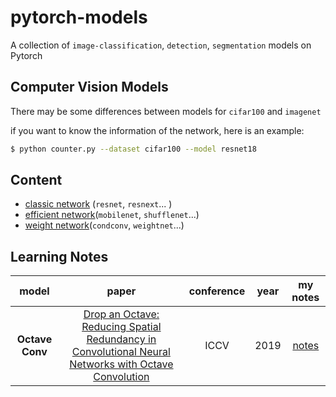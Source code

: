 # pytorch-models
A collection of `image-classification`, `detection`, `segmentation` models on Pytorch

## Computer Vision Models
There may be some differences between models for `cifar100` and `imagenet`

if you want to know the information of the network, here is an example:
```bash
$ python counter.py --dataset cifar100 --model resnet18
```
## Content
- [classic network]() (`resnet`, `resnext`... )
- [efficient network]()(`mobilenet`, `shufflenet`...)
- [weight network]()(`condconv`, `weightnet`...)

## Learning Notes
|model|paper|conference|year|my notes|
|:---:|:---:|:---:|:---:|:---:
|__Octave Conv__|[Drop an Octave: Reducing Spatial Redundancy in Convolutional Neural Networks with Octave Convolution](https://export.arxiv.org/pdf/1904.05049)|ICCV|2019|[notes]()

